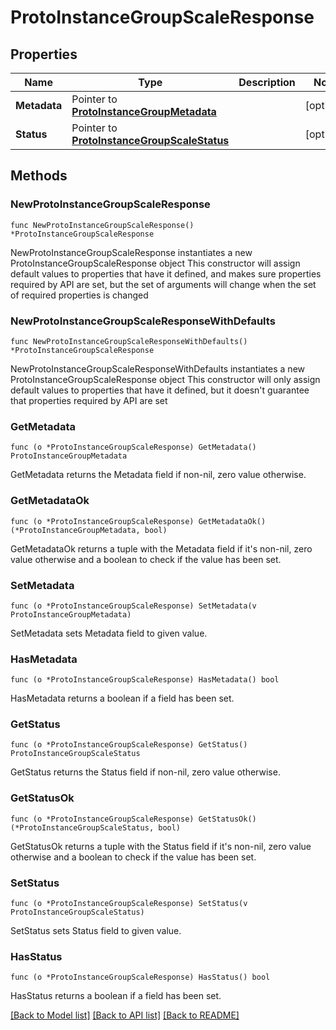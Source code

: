 # ProtoInstanceGroupScaleResponse

## Properties

Name | Type | Description | Notes
------------ | ------------- | ------------- | -------------
**Metadata** | Pointer to [**ProtoInstanceGroupMetadata**](ProtoInstanceGroupMetadata.md) |  | [optional] 
**Status** | Pointer to [**ProtoInstanceGroupScaleStatus**](ProtoInstanceGroupScaleStatus.md) |  | [optional] 

## Methods

### NewProtoInstanceGroupScaleResponse

`func NewProtoInstanceGroupScaleResponse() *ProtoInstanceGroupScaleResponse`

NewProtoInstanceGroupScaleResponse instantiates a new ProtoInstanceGroupScaleResponse object
This constructor will assign default values to properties that have it defined,
and makes sure properties required by API are set, but the set of arguments
will change when the set of required properties is changed

### NewProtoInstanceGroupScaleResponseWithDefaults

`func NewProtoInstanceGroupScaleResponseWithDefaults() *ProtoInstanceGroupScaleResponse`

NewProtoInstanceGroupScaleResponseWithDefaults instantiates a new ProtoInstanceGroupScaleResponse object
This constructor will only assign default values to properties that have it defined,
but it doesn't guarantee that properties required by API are set

### GetMetadata

`func (o *ProtoInstanceGroupScaleResponse) GetMetadata() ProtoInstanceGroupMetadata`

GetMetadata returns the Metadata field if non-nil, zero value otherwise.

### GetMetadataOk

`func (o *ProtoInstanceGroupScaleResponse) GetMetadataOk() (*ProtoInstanceGroupMetadata, bool)`

GetMetadataOk returns a tuple with the Metadata field if it's non-nil, zero value otherwise
and a boolean to check if the value has been set.

### SetMetadata

`func (o *ProtoInstanceGroupScaleResponse) SetMetadata(v ProtoInstanceGroupMetadata)`

SetMetadata sets Metadata field to given value.

### HasMetadata

`func (o *ProtoInstanceGroupScaleResponse) HasMetadata() bool`

HasMetadata returns a boolean if a field has been set.

### GetStatus

`func (o *ProtoInstanceGroupScaleResponse) GetStatus() ProtoInstanceGroupScaleStatus`

GetStatus returns the Status field if non-nil, zero value otherwise.

### GetStatusOk

`func (o *ProtoInstanceGroupScaleResponse) GetStatusOk() (*ProtoInstanceGroupScaleStatus, bool)`

GetStatusOk returns a tuple with the Status field if it's non-nil, zero value otherwise
and a boolean to check if the value has been set.

### SetStatus

`func (o *ProtoInstanceGroupScaleResponse) SetStatus(v ProtoInstanceGroupScaleStatus)`

SetStatus sets Status field to given value.

### HasStatus

`func (o *ProtoInstanceGroupScaleResponse) HasStatus() bool`

HasStatus returns a boolean if a field has been set.


[[Back to Model list]](../README.md#documentation-for-models) [[Back to API list]](../README.md#documentation-for-api-endpoints) [[Back to README]](../README.md)


